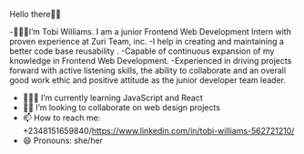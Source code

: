 Hello there✋🏾
 
-👩🏾‍🦱I’m Tobi Williams. I am a junior Frontend Web Development Intern with proven experience at Zuri Team, inc. 
-I help in creating and maintaining a better code base reusability . 
-Capable of continuous expansion of my knowledge in Frontend Web Development. 
-Experienced in driving projects forward with active listening skills, the ability to collaborate and an overall good work ethic and positive attitude as the junior developer team leader.
- 👩🏾‍💻 I’m currently learning JavaScript and React
- 👯‍♀️ I’m looking to collaborate on web design projects 
- 📫 How to reach me: +2348151659840/https://www.linkedin.com/in/tobi-williams-562721210/
- 😄 Pronouns: she/her
